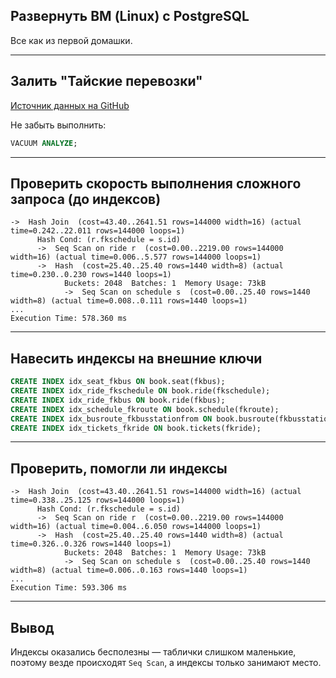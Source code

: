 ## Развернуть ВМ (Linux) с PostgreSQL
Все как из первой домашки.

---

## Залить "Тайские перевозки"  
[Источник данных на GitHub](https://github.com/aeuge/postgres16book/tree/main/database)  

Не забыть выполнить:
```sql
VACUUM ANALYZE;
```

---

## Проверить скорость выполнения сложного запроса (до индексов)

```
->  Hash Join  (cost=43.40..2641.51 rows=144000 width=16) (actual time=0.242..22.011 rows=144000 loops=1)
      Hash Cond: (r.fkschedule = s.id)
      ->  Seq Scan on ride r  (cost=0.00..2219.00 rows=144000 width=16) (actual time=0.006..5.577 rows=144000 loops=1)
      ->  Hash  (cost=25.40..25.40 rows=1440 width=8) (actual time=0.230..0.230 rows=1440 loops=1)
            Buckets: 2048  Batches: 1  Memory Usage: 73kB
            ->  Seq Scan on schedule s  (cost=0.00..25.40 rows=1440 width=8) (actual time=0.008..0.111 rows=1440 loops=1)
...
Execution Time: 578.360 ms
```

---

## Навесить индексы на внешние ключи

```sql
CREATE INDEX idx_seat_fkbus ON book.seat(fkbus);
CREATE INDEX idx_ride_fkschedule ON book.ride(fkschedule);
CREATE INDEX idx_ride_fkbus ON book.ride(fkbus);
CREATE INDEX idx_schedule_fkroute ON book.schedule(fkroute);
CREATE INDEX idx_busroute_fkbusstationfrom ON book.busroute(fkbusstationfrom);
CREATE INDEX idx_tickets_fkride ON book.tickets(fkride);
```

---

## Проверить, помогли ли индексы

```
->  Hash Join  (cost=43.40..2641.51 rows=144000 width=16) (actual time=0.338..25.125 rows=144000 loops=1)
      Hash Cond: (r.fkschedule = s.id)
      ->  Seq Scan on ride r  (cost=0.00..2219.00 rows=144000 width=16) (actual time=0.004..6.050 rows=144000 loops=1)
      ->  Hash  (cost=25.40..25.40 rows=1440 width=8) (actual time=0.326..0.326 rows=1440 loops=1)
            Buckets: 2048  Batches: 1  Memory Usage: 73kB
            ->  Seq Scan on schedule s  (cost=0.00..25.40 rows=1440 width=8) (actual time=0.006..0.163 rows=1440 loops=1)
...
Execution Time: 593.306 ms
```

---

## Вывод

Индексы оказались бесполезны — таблички слишком маленькие, поэтому везде происходят `Seq Scan`, а индексы только занимают место.
